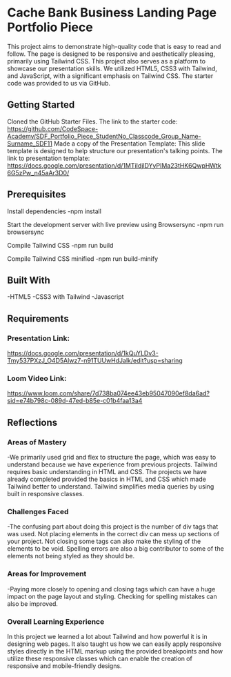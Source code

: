 # Cache Bank Business Landing Page Portfolio Piece

This project aims to demonstrate high-quality code that is easy to read and follow. The page is designed to be responsive and aesthetically pleasing, primarily using Tailwind CSS. This project also serves as a platform to showcase our presentation skills. We utilized HTML5, CSS3 with Tailwind, and JavaScript, with a significant emphasis on Tailwind CSS. The starter code was provided to us via GitHub.

## Getting Started
Cloned the GitHub Starter Files. The link to the starter code: https://github.com/CodeSpace-Academy/SDF_Portfolio_Piece_StudentNo_Classcode_Group_Name-Surname_SDF11
Made a copy of the Presentation Template: This slide template is designed to help structure our presentation's talking points. The link to presentation template: https://docs.google.com/presentation/d/1MTiIdjlDYyPIMa23tHK6QwpHWtk6G5zPw_n45aAr3D0/

## Prerequisites
Install dependencies
-npm install

Start the development server with live preview using Browsersync
-npm run browsersync

Compile Tailwind CSS
-npm run build

Compile Tailwind CSS minified
-npm run build-minify

## Built With
-HTML5
-CSS3 with Tailwind
-Javascript

## Requirements
### Presentation Link: 
https://docs.google.com/presentation/d/1kQuYLDv3-Tmy537PXzJ_O4D5Alwz7-n91TUUwHdJalk/edit?usp=sharing
### Loom Video Link: 
https://www.loom.com/share/7d738ba074ee43eb95047090ef8da6ad?sid=e74b798c-089d-47ed-b85e-c01b4faa13a4

## Reflections

### Areas of Mastery

-We primarily used grid and flex to structure the page, which was easy to understand because we have experience from previous projects. Tailwind requires basic understanding in HTML and CSS. The projects we have already completed provided the basics in HTML and CSS which made Tailwind better to understand. Tailwind simplifies media queries by using built in responsive classes. 

### Challenges Faced

-The confusing part about doing this project is the number of div tags that was used. Not placing elements in the correct div can mess up sections of your project. Not closing some tags can also make the styling of the elements to be void. Spelling errors are also a big contributor to some of the elements not being styled as they should be.

### Areas for Improvement

-Paying more closely to opening and closing tags which can have a huge impact on the page layout and styling. Checking for spelling mistakes can also be improved.

### Overall Learning Experience

In this project we learned a lot about Tailwind and how powerful it is in designing web pages. It also taught us how we can easily apply responsive styles directly in the HTML markup using the provided breakpoints and how utilize these responsive classes which can enable the creation of responsive and mobile-friendly designs.